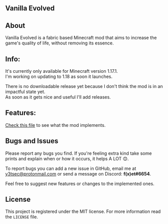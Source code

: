 Vanilla Evolved
---
## About  

Vanilla Evolved is a fabric based Minecraft mod that aims to increase the game's quality of life, without removing its essence.

## Info:

It's currently only available for Minecraft version 1.17.1.  
I'm working on updating to 1.18 as soon it launches.

There is no downloadable release yet because I don't think the mod is in an impactful state yet.  
As soon as it gets nice and useful I'll add releases.

## Features: 
[Check this file](./Features.md) to see what the mod implements.

## Bugs and Issues

Please report any bugs you find. If you're feeling extra kind take some prints and explain when or how it occurs, it
helps A LOT 😊.

To report bugs you can add a new issue in GitHub, email me at y3tsec@protonmail.com or send a message on Discord: **f(x)et#6654**.

Feel free to suggest new features or changes to the implemented ones.

## License

This project is registered under the MIT license. For more information read the `LICENSE` file.